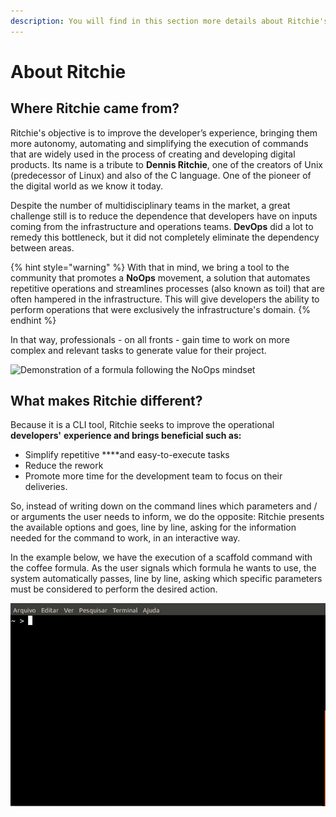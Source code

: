 ```yaml
---
description: You will find in this section more details about Ritchie's story.
---
```


# About Ritchie

## **Where Ritchie came from?**

Ritchie's objective is to improve the developer’s experience, bringing them more autonomy, automating and simplifying the execution of commands that are widely used in the process of creating and developing digital products. Its name is a tribute to **Dennis Ritchie**, one of the creators of Unix \(predecessor of Linux\) and also of the C language. One of the pioneer of the digital world as we know it today.  
  
Despite the number of multidisciplinary teams in the market, a great challenge still is to reduce the dependence that developers have on inputs coming from the infrastructure and operations teams. **DevOps** did a lot to remedy this bottleneck, but it did not completely eliminate the dependency between areas.

{% hint style="warning" %}
With that in mind, we bring a tool to the community that promotes a **NoOps** movement, a solution that automates repetitive operations and streamlines processes \(also known as toil\) that are often hampered in the infrastructure. This will give developers the ability to perform operations that were exclusively the infrastructure's domain.
{% endhint %}

In that way, professionals - on all fronts - gain time to work on more complex and relevant tasks to generate value for their project.

![Demonstration of a formula following the NoOps mindset](.gitbook/assets/rit-demo-deploy-project%20%281%29%20%281%29.gif)

## **What makes Ritchie different?**

Because it is a CLI tool, Ritchie seeks to improve the operational **developers'** **experience and brings beneficial such as:**

* Simplify repetitive ****and easy-to-execute tasks
* Reduce the rework 
* Promote more time for the development team to focus on their deliveries.

So, instead of writing down on the command lines which parameters and / or arguments the user needs to inform, we do the opposite: Ritchie presents the available options and goes, line by line, asking for the information needed for the command to work, in an interactive way.

In the example below, we have the execution of a scaffold command with the coffee formula. As the user signals which formula he wants to use, the system automatically passes, line by line, asking which specific parameters must be considered to perform the desired action.  


![](.gitbook/assets/rit-scaffold-generate-coffe-go%20%281%29.gif)



